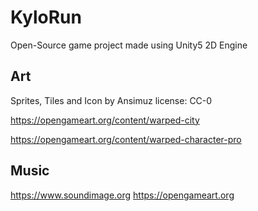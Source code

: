 # KyloRun
Open-Source game project made using Unity5 2D Engine

## Art
Sprites, Tiles and Icon by Ansimuz
license: CC-0
  
  https://opengameart.org/content/warped-city
  
  https://opengameart.org/content/warped-character-pro
  
## Music 
  https://www.soundimage.org
  https://opengameart.org
